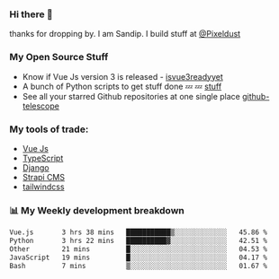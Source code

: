 ### Hi there 👋

thanks for dropping by.
I am Sandip. I build stuff at [@Pixeldust](github.com/pixeldust-in/)

###  **My Open Source Stuff**

 - Know if Vue Js version 3 is released -  [isvue3readyyet](https://github.com/sandiprb/isvue3readyyet)
 - A bunch of Python scripts to get stuff done 💤 💤 [stuff](https://github.com/sandiprb/stuff)
 - See all your starred Github repositories at one single place [github-telescope](https://github.com/sandiprb/github-telescope)



###  **My tools of trade:**
 - [Vue Js](https://github.com/vuejs/vue/)
 - [TypeScript](https://github.com/microsoft/TypeScript)
 - [Django](github.com/django/django)
 - [Strapi CMS](github.com/strapi/strapi)
 - [tailwindcss](https://github.com/tailwindlabs/tailwindcss)


###  📊 **My Weekly development breakdown**
<!--START_SECTION:waka-->

```txt
Vue.js       3 hrs 38 mins   ███████████▒░░░░░░░░░░░░░   45.86 %
Python       3 hrs 22 mins   ██████████▓░░░░░░░░░░░░░░   42.51 %
Other        21 mins         █░░░░░░░░░░░░░░░░░░░░░░░░   04.53 %
JavaScript   19 mins         █░░░░░░░░░░░░░░░░░░░░░░░░   04.17 %
Bash         7 mins          ▒░░░░░░░░░░░░░░░░░░░░░░░░   01.67 %
```

<!--END_SECTION:waka-->
